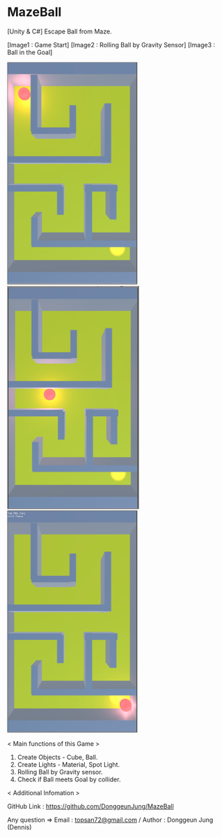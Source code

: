 # MazeBall

[Unity & C#] Escape Ball from Maze.


[Image1 : Game Start]
[Image2 : Rolling Ball by Gravity Sensor]
[Image3 : Ball in the Goal]

<div>
<img src="https://github.com/DonggeunJung/MazeBall/blob/master/MazeBall_Capture01.png?raw=true width="400px"></img>
<img src="https://github.com/DonggeunJung/MazeBall/blob/master/MazeBall_Capture02.png?raw=true width="400px"></img>
<img src="https://github.com/DonggeunJung/MazeBall/blob/master/MazeBall_Capture03.png?raw=true width="400px"></img>
</div>


< Main functions of this Game >
1. Create Objects - Cube, Ball.
2. Create Lights - Material, Spot Light.
3. Rolling Ball by Gravity sensor.
4. Check if Ball meets Goal by collider.



< Additional Infomation >

GitHub Link : https://github.com/DonggeunJung/MazeBall

Any question => Email : topsan72@gmail.com / Author : Donggeun Jung (Dennis)

